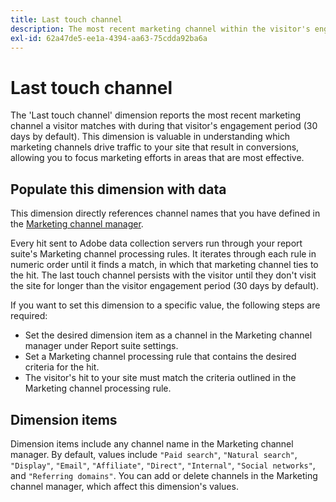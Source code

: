 ```yaml
---
title: Last touch channel
description: The most recent marketing channel within the visitor's engagement expiration.
exl-id: 62a47de5-ee1a-4394-aa63-75cdda92ba6a
---
```

# Last touch channel

The 'Last touch channel' dimension reports the most recent marketing channel a visitor matches with during that visitor's engagement period (30 days by default). This dimension is valuable in understanding which marketing channels drive traffic to your site that result in conversions, allowing you to focus marketing efforts in areas that are most effective.

## Populate this dimension with data

This dimension directly references channel names that you have defined in the [Marketing channel manager](/help/admin/admin/marketing-channels-admin.md).

Every hit sent to Adobe data collection servers run through your report suite's Marketing channel processing rules. It iterates through each rule in numeric order until it finds a match, in which that marketing channel ties to the hit. The last touch channel persists with the visitor until they don't visit the site for longer than the visitor engagement period (30 days by default).

If you want to set this dimension to a specific value, the following steps are required:

* Set the desired dimension item as a channel in the Marketing channel manager under Report suite settings.
* Set a Marketing channel processing rule that contains the desired criteria for the hit.
* The visitor's hit to your site must match the criteria outlined in the Marketing channel processing rule.

## Dimension items

Dimension items include any channel name in the Marketing channel manager. By default, values include `"Paid search"`, `"Natural search"`, `"Display"`, `"Email"`, `"Affiliate"`, `"Direct"`, `"Internal"`, `"Social networks"`, and `"Referring domains"`. You can add or delete channels in the Marketing channel manager, which affect this dimension's values.
